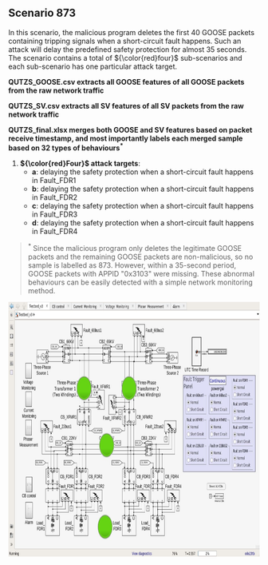 ## Scenario 873
In this scenario, the malicious program deletes the first 40 GOOSE packets containing tripping signals when a short-circuit fault happens. Such an attack will delay the predefined safety protection for almost 35 seconds. The scenario contains a total of ${\color{red}four}$ sub-scenarios and each sub-scenario has one particular attack target.

**QUTZS_GOOSE.csv extracts all GOOSE features of all GOOSE packets from the raw network traffic**

**QUTZS_SV.csv extracts all SV features of all SV packets from the raw network traffic**

**QUTZS_final.xlsx merges both GOOSE and SV features based on packet receive timestamp, and most importantly labels each merged sample based on 32 types of behaviours<sup>*</sup>**

1. **${\color{red}Four}$ attack targets**: 
   - **a**: delaying the safety protection when a short-circuit fault happens in Fault_FDR1
   - **b**: delaying the safety protection when a short-circuit fault happens in Fault_FDR2
   - **c**: delaying the safety protection when a short-circuit fault happens in Fault_FDR3
   - **d**: delaying the safety protection when a short-circuit fault happens in Fault_FDR4

> <sup>*</sup> Since the malicious program only deletes the legitimate GOOSE packets and the remaining GOOSE packets are non-malicious, so no sample is labelled as 873. However, within a 35-second period, GOOSE packets with APPID "0x3103" were missing. These abnormal behaviours can be easily detected with a simple network monitoring method.

<img src="https://github.com/CSCRC-SCREED/QUT-ZSS-2023/blob/main/PrimaryPlant.jpg" alt="" width="800" height="510" />
